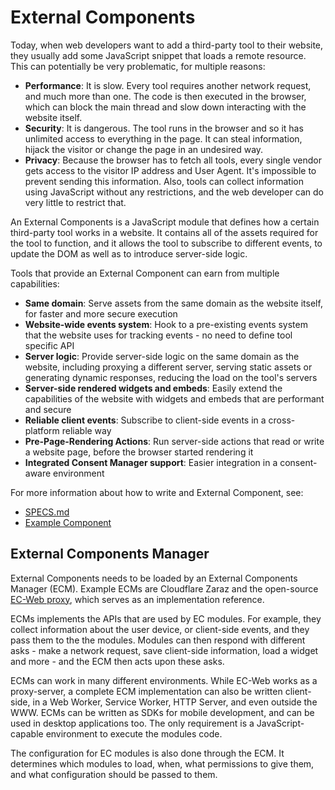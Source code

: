 # External Components

Today, when web developers want to add a third-party tool to their website, they usually add some JavaScript snippet that loads a remote resource. This can potentially be very problematic, for multiple reasons:

- **Performance**: It is slow. Every tool requires another network request, and much more than one. The code is then executed in the browser, which can block the main thread and slow down interacting with the website itself.
- **Security**: It is dangerous. The tool runs in the browser and so it has unlimited access to everything in the page. It can steal information, hijack the visitor or change the page in an undesired way.
- **Privacy**: Because the browser has to fetch all tools, every single vendor gets access to the visitor IP address and User Agent. It's impossible to prevent sending this information. Also, tools can collect information using JavaScript without any restrictions, and the web developer can do very little to restrict that.

An External Components is a JavaScript module that defines how a certain third-party tool works in a website. It contains all of the assets required for the tool to function, and it allows the tool to subscribe to different events, to update the DOM as well as to introduce server-side logic.

Tools that provide an External Component can earn from multiple capabilities:

- **Same domain**: Serve assets from the same domain as the website itself, for faster and more secure execution
- **Website-wide events system**: Hook to a pre-existing events system that the website uses for tracking events - no need to define tool specific API
- **Server logic**: Provide server-side logic on the same domain as the website, including proxying a different server, serving static assets or generating dynamic responses, reducing the load on the tool's servers
- **Server-side rendered widgets and embeds**: Easily extend the capabilities of the website with widgets and embeds that are performant and secure
- **Reliable client events**: Subscribe to client-side events in a cross-platform reliable way
- **Pre-Page-Rendering Actions**: Run server-side actions that read or write a website page, before the browser started rendering it
- **Integrated Consent Manager support**: Easier integration in a consent-aware environment

For more information about how to write and External Component, see:

- [SPECS.md](SPECS.md)
- [Example Component](modules/example-3pm/index.mjs)

## External Components Manager

External Components needs to be loaded by an External Components Manager (ECM). Example ECMs are Cloudflare Zaraz and the open-source [EC-Web proxy](README.md), which serves as an implementation reference.

ECMs implements the APIs that are used by EC modules. For example, they collect information about the user device, or client-side events, and they pass them to the the modules. Modules can then respond with different asks - make a network request, save client-side information, load a widget and more - and the ECM then acts upon these asks.

ECMs can work in many different environments. While EC-Web works as a proxy-server, a complete ECM implementation can also be written client-side, in a Web Worker, Service Worker, HTTP Server, and even outside the WWW. ECMs can be written as SDKs for mobile development, and can be used in desktop applications too. The only requirement is a JavaScript-capable environment to execute the modules code.

The configuration for EC modules is also done through the ECM. It determines which modules to load, when, what permissions to give them, and what configuration should be passed to them.
